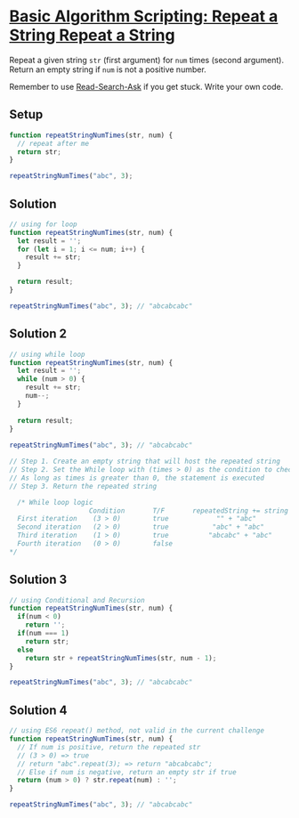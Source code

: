 # [Basic Algorithm Scripting: Repeat a String Repeat a String](https://learn.freecodecamp.org/javascript-algorithms-and-data-structures/basic-algorithm-scripting/repeat-a-string-repeat-a-string)

Repeat a given string `str` (first argument) for `num` times (second argument). Return an empty string if `num` is not a positive number.

Remember to use [Read-Search-Ask](http://forum.freecodecamp.org/t/how-to-get-help-when-you-are-stuck/19514) if you get stuck. Write your own code.

## Setup
```js
function repeatStringNumTimes(str, num) {
  // repeat after me
  return str;
}

repeatStringNumTimes("abc", 3);
```

## Solution
```js
// using for loop
function repeatStringNumTimes(str, num) {
  let result = '';
  for (let i = 1; i <= num; i++) {
    result += str;
  }

  return result;
}

repeatStringNumTimes("abc", 3); // "abcabcabc"
```

## Solution 2
```js
// using while loop
function repeatStringNumTimes(str, num) {
  let result = '';
  while (num > 0) {
    result += str;
    num--;
  }
 
  return result;
}
 
repeatStringNumTimes("abc", 3); // "abcabcabc"

// Step 1. Create an empty string that will host the repeated string
// Step 2. Set the While loop with (times > 0) as the condition to check
// As long as times is greater than 0, the statement is executed
// Step 3. Return the repeated string

  /* While loop logic
                    Condition       T/F       repeatedString += string      repeatedString        times
  First iteration    (3 > 0)        true            "" + "abc"                  "abc"               2
  Second iteration   (2 > 0)        true           "abc" + "abc"               "abcabc"             1
  Third iteration    (1 > 0)        true          "abcabc" + "abc"            "abcabcabc"           0
  Fourth iteration   (0 > 0)        false
*/
```

## Solution 3
```js
// using Conditional and Recursion
function repeatStringNumTimes(str, num) {
  if(num < 0) 
    return '';
  if(num === 1) 
    return str;
  else 
    return str + repeatStringNumTimes(str, num - 1);
}

repeatStringNumTimes("abc", 3); // "abcabcabc"
```

## Solution 4
```js
// using ES6 repeat() method, not valid in the current challenge
function repeatStringNumTimes(str, num) {
  // If num is positive, return the repeated str
  // (3 > 0) => true
  // return "abc".repeat(3); => return "abcabcabc";
  // Else if num is negative, return an empty str if true
  return (num > 0) ? str.repeat(num) : '';
}

repeatStringNumTimes("abc", 3); // "abcabcabc"
```